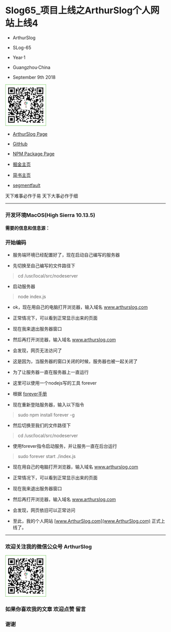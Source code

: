 # Slog65_项目上线之ArthurSlog个人网站上线4

* ArthurSlog
* SLog-65
* Year·1

* Guangzhou·China
* September 9th 2018

![关注微信公众号“ArthurSlog”](https://github.com/BlessedChild/LogofAxu/blob/master/images/icon_128.jpg?raw=true "微信扫描二维码，关注我的公众号")

* [ArthurSlog Page](http://www.arthurslog.com)

* [GitHub](https://github.com/BlessedChild/ArthurSlog)

* [NPM Package Page](https://www.npmjs.com/~arthurslog)

* [掘金主页](https://juejin.im/user/59f2a424f265da432f305c66/posts)

* [简书主页](https://www.jianshu.com/u/b9ebe10f0534)

* [segmentfault](https://segmentfault.com/u/arthurslog/articles)

天下难事必作于易 天下大事必作于细

---

### 开发环境MacOS(High Sierra 10.13.5)

#### 需要的信息和信息源：

### 开始编码

* 服务端环境已经配置好了，现在启动自己编写的服务器

* 先切换至自己编写的文件路径下

> cd /usr/local/src/nodeserver

* 启动服务器

> node index.js

* ok，现在用自己的电脑打开浏览器，输入域名 www.arthurslog.com

* 正常情况下，可以看到正常显示出来的页面

* 现在我来退出服务器窗口

* 然后再打开浏览器，输入域名 www.arthurslog.com

* 会发现，网页无法访问了

* 这是因为，当服务器的窗口关闭的时候，服务器也被一起关闭了

* 为了让服务器一直在服务器上一直运行

* 这里可以使用一个nodejs写的工具 forever

* 根据 [forever手册](https://www.npmjs.com/package/forever)

* 现在重新登陆服务器，输入以下指令

> sudo npm install forever -g

* 然后切换至我们的文件路径下

> cd /usr/local/src/nodeserver

* 使用forever指令启动服务，并让服务一直在后台运行

> sudo forever start ./index.js

* 现在用自己的电脑打开浏览器，输入域名 www.arthurslog.com

* 正常情况下，可以看到正常显示出来的页面

* 现在我来退出服务器窗口

* 然后再打开浏览器，输入域名 www.arthurslog.com

* 会发现，网页依旧可以正常访问

* 至此，我的个人网站 [www.ArthurSlog.com](www.ArthurSlog.com) 正式上线了。

---

### 欢迎关注我的微信公众号 ArthurSlog

![关注微信公众号“ArthurSlog”](https://github.com/BlessedChild/LogofAxu/blob/master/images/icon_128.jpg?raw=true "微信扫描二维码，关注我的公众号")

### 如果你喜欢我的文章 欢迎点赞 留言
### 谢谢
